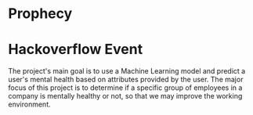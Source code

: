 # Prophecy
# Hackoverflow Event
 The project's main goal is to use a Machine Learning model and  predict a user's mental health based on attributes provided by the user. The major focus of this project is to determine if a specific group of employees in a company is mentally healthy or not, so that we may improve the working environment.
